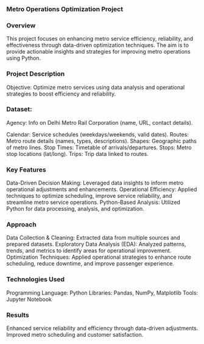 ### Metro Operations Optimization Project
### Overview
This project focuses on enhancing metro service efficiency, reliability, and effectiveness through data-driven optimization techniques.
The aim is to provide actionable insights and strategies for improving metro operations using Python.

### Project Description
Objective: Optimize metro services using data analysis and operational strategies to boost efficiency and reliability.

### Dataset:
Agency: Info on Delhi Metro Rail Corporation (name, URL, contact details).

Calendar: Service schedules (weekdays/weekends, valid dates).
Routes: Metro route details (names, types, descriptions).
Shapes: Geographic paths of metro lines.
Stop Times: Timetable of arrivals/departures.
Stops: Metro stop locations (lat/long).
Trips: Trip data linked to routes.

### Key Features
Data-Driven Decision Making: Leveraged data insights to inform metro operational adjustments and enhancements. 
Operational Efficiency: Applied techniques to optimize scheduling, improve service reliability, and streamline metro service operations.
Python-Based Analysis: Utilized Python for data processing, analysis, and optimization.

### Approach
Data Collection & Cleaning: Extracted data from multiple sources and prepared datasets.
Exploratory Data Analysis (EDA): Analyzed patterns, trends, and metrics to identify areas for operational improvement.
Optimization Techniques: Applied operational strategies to enhance route scheduling, reduce downtime, and improve passenger experience.

### Technologies Used
Programming Language: Python
Libraries: Pandas, NumPy, Matplotlib
Tools: Jupyter Notebook

### Results
Enhanced service reliability and efficiency through data-driven adjustments.
Improved metro scheduling and customer satisfaction.

